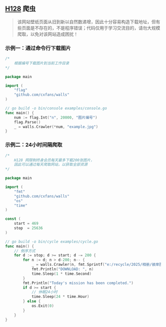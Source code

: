 ## [H128](https://www.h128.com) 爬虫

> 该网站壁纸页面从旧到新以自然数递增，因此十分容易构造下载地址，但有些页面是不存在的，不是程序错误；代码仅用于学习交流目的，请勿大规模爬取，以免对该网站造成困扰！


### 示例一：通过命令行下载图片

```go
/*
	根据编号下载图片到当前工作目录
*/

package main

import (
	"flag"
	"github.com/cxfans/walls"
)

// go build -o bin/console examples/console.go
func main() {
	num := flag.Int("n", 20000, "图片编号")
	flag.Parse()
	_ = walls.Crawler(*num, "example.jpg")
}
```

### 示例二：24小时间隔爬取

```go
/*
	H128 网限制终身会员每天最多下载200张图片，
	因此可以通过每天爬取网站，以获取全部资源
*/

package main

import (
	"fmt"
	"github.com/cxfans/walls"
	"os"
	"time"
)

const (
	start = 469
	stop  = 25636
)

// go build -o bin/cycle examples/cycle.go
func main() {
	// 倒序方式
	for d := stop; d >= start; d -= 200 {
		for n := d; n > d-200; n-- {
			_ = walls.Crawler(n, fmt.Sprintf("e:/recycle/2025/相册/彼岸图网/h128_%d.jpg", n))
			fmt.Println("DOWNLOAD: ", n)
			time.Sleep(1 * time.Second)
		}
		fmt.Println("Today's mission has been completed.")
		if d >= start {
			// 休眠24小时
			time.Sleep(24 * time.Hour)
		} else {
			os.Exit(0)
		}
	}
}
```
